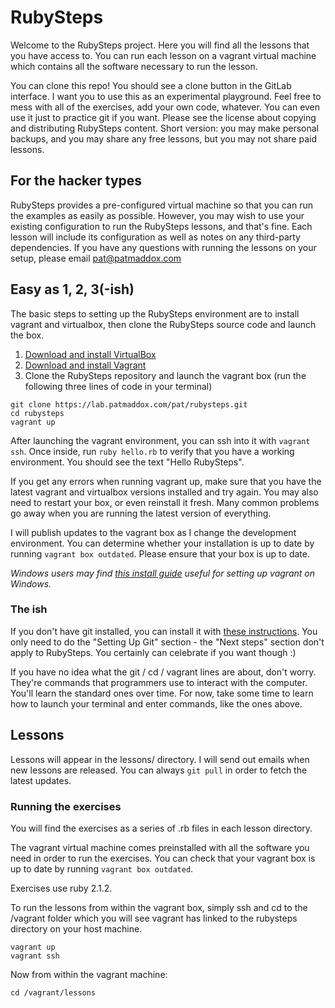# RubySteps

Welcome to the RubySteps project. Here you will find all the lessons that you
have access to. You can run each lesson on a vagrant virtual machine which contains all
the software necessary to run the lesson.

You can clone this repo! You should see a clone button in the GitLab
interface. I want you to use this as an experimental playground. Feel free to
mess with all of the exercises, add your own code, whatever. You can even use it
just to practice git if you want. Please see the license about copying and
distributing RubySteps content. Short version: you may make personal backups,
and you may share any free lessons, but you may not share paid lessons.

## For the hacker types

RubySteps provides a pre-configured virtual machine so that you can run the
examples as easily as possible. However, you may wish to use your existing
configuration to run the RubySteps lessons, and that's fine. Each lesson will
include its configuration as well as notes on any third-party dependencies. If
you have any questions with running the lessons on your setup, please email
pat@patmaddox.com

## Easy as 1, 2, 3(-ish)

The basic steps to setting up the RubySteps environment are to install vagrant
and virtualbox, then clone the RubySteps source code and launch the box.

1. [Download and install VirtualBox](https://www.virtualbox.org/wiki/Downloads)
2. [Download and install Vagrant](https://docs.vagrantup.com/v2/installation/index.html)
3. Clone the RubySteps repository and launch the vagrant box (run the following
three lines of code in your terminal)

```
git clone https://lab.patmaddox.com/pat/rubysteps.git
cd rubysteps
vagrant up
```

After launching the vagrant environment, you can ssh into it with `vagrant
ssh`. Once inside, run `ruby hello.rb` to verify that you have a working
environment. You should see the text "Hello RubySteps".

If you get any errors when running vagrant up, make sure that you have the
latest vagrant and virtualbox versions installed and try again. You may also
need to restart your box, or even reinstall it fresh. Many common problems go
away when you are running the latest version of everything.

I will publish updates to the vagrant box as I change the development
environment. You can determine whether your installation is up to date by
running `vagrant box outdated`. Please ensure that your box is up to date.

*Windows users may find [this install guide](https://bitbucket.org/kotp/rlo_core_course_ruby_students/wiki/WindowsInstall) useful for setting up vagrant on Windows.*

### The ish

If you don't have git installed, you can install it with
[these instructions](https://help.github.com/articles/set-up-git). You only need
to do the "Setting Up Git" section - the "Next steps" section don't apply to
RubySteps. You certainly can celebrate if you want though :)

If you have no idea what the git / cd / vagrant lines are about, don't
worry. They're commands that programmers use to interact with the
computer. You'll learn the standard ones over time. For now, take some time to
learn how to launch your terminal and enter commands, like the ones above.

## Lessons

Lessons will appear in the lessons/ directory. I will send out emails when new
lessons are released. You can always `git pull` in order to fetch the latest
updates.

### Running the exercises

You will find the exercises as a series of .rb files in each lesson directory.

The vagrant virtual machine comes preinstalled with all the software you need in
order to run the exercises. You can check that your vagrant box is up to date by
running `vagrant box outdated`.

Exercises use ruby 2.1.2.

To run the lessons from within the vagrant box, simply ssh and cd to the
/vagrant folder which you will see vagrant has linked to the rubysteps directory
on your host machine.

```
vagrant up
vagrant ssh
```

Now from within the vagrant machine:

```
cd /vagrant/lessons
```
